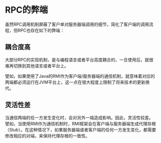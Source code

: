 # RPC的弊端

虽然RPC调用机制屏蔽了客户单对服务器端调用的细节，简化了客户端的调用流程，但RPC也存在如下的弊端：

## 耦合度高

大部分RPC的实现机制，是与编程语言或者平台高度耦合的，一旦使用后，就很难再切换到其他语言或者平台上。

譬如，如果使用了Java的RMI作为客户端/服务器端的通信机制，就意味着对应的两端都必须运行在JVM平台上，这一点在很大程度上限制了将来技术的更新换代。

## 灵活性差

当通信两端的任一方发生变化时，会对另外一端造成影响。因此，灵活性较差。
譬如，当使用RMI作为通信机制时，RMI框架会在客户端与服务器端生成代理存根（Stub）。在这种情况下，如果服务器端或者客户端的任何一方发生变化，都需要修改相应的对端，来保持代理存根的一致性。
